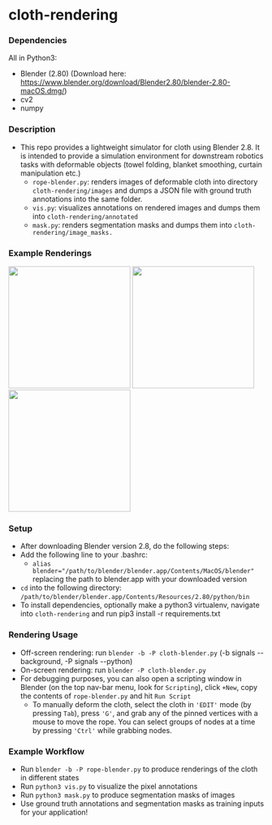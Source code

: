 # cloth-rendering

### Dependencies
All in Python3:
* Blender (2.80) (Download here: https://www.blender.org/download/Blender2.80/blender-2.80-macOS.dmg/)
* cv2
* numpy

### Description
* This repo provides a lightweight simulator for cloth using Blender 2.8. It is intended to provide a simulation environment for downstream robotics tasks with deformable objects (towel folding, blanket smoothing, curtain manipulation etc.)
  * `rope-blender.py`: renders images of deformable cloth into directory `cloth-rendering/images` and dumps a JSON file with ground truth annotations into the same folder.
  * `vis.py`: visualizes annotations on rendered images and dumps them into `cloth-rendering/annotated`
  * `mask.py`: renders segmentation masks and dumps them into `cloth-rendering/image_masks.` 
  
### Example Renderings
<p float="left">
 <img src="https://github.com/priyasundaresan/cloth-rendering/blob/master/images/000010_rgb.png" height="240">
 <img src="https://github.com/priyasundaresan/cloth-rendering/blob/master/images/000015_rgb.png" height="240">
 <img src="https://github.com/priyasundaresan/cloth-rendering/blob/master/images/000020_rgb.png" height="240">
</p>

### Setup
* After downloading Blender version 2.8, do the following steps:
* Add the following line to your .bashrc: 
  * `alias blender="/path/to/blender/blender.app/Contents/MacOS/blender"` replacing the path to blender.app with your downloaded version
* `cd` into the following directory: `/path/to/blender/blender.app/Contents/Resources/2.80/python/bin`
* To install dependencies, optionally make a python3 virtualenv, navigate into `cloth-rendering` and run pip3 install -r requirements.txt

### Rendering Usage
* Off-screen rendering: run `blender -b -P cloth-blender.py` (-b signals --background, -P signals --python)
* On-screen rendering: run `blender -P cloth-blender.py`
* For debugging purposes, you can also open a scripting window in Blender (on the top nav-bar menu, look for `Scripting`), click `+New`, copy the contents of `rope-blender.py` and hit `Run Script`
  * To manually deform the cloth, select the cloth in `'EDIT'` mode (by pressing `Tab`), press `'G'`, and grab any of the pinned vertices with a mouse to move the rope. You can select groups of nodes at a time by pressing `'Ctrl'` while grabbing nodes.

### Example Workflow
* Run `blender -b -P rope-blender.py` to produce renderings of the cloth in different states
* Run `python3 vis.py` to visualize the pixel annotations
* Run `python3 mask.py` to produce segmentation masks of images
* Use ground truth annotations and segmentation masks as training inputs for your application!
